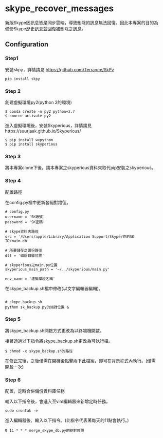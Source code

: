 # skype_recover_messages
新版Skype因訊息皆是同步雲端，導致刪除的訊息無法回復。因此本專案的目的為備份Skype歷史訊息並回復被刪除之訊息。

## Configuration

### Step1

安裝skpy，詳情請見 https://github.com/Terrance/SkPy

```
pip install skpy
```

### Step 2

創建虛擬環境py2(python 2的環境)

```
$ conda create -n py2 python=2.7
$ source activate py2
```

進入虛擬環境後，安裝Skyperious，詳情請見https://suurjaak.github.io/Skyperious/

```
$ pip install wxpython
$ pip install skyperious
```

### Step 3

將本專案clone下後，請本專案之skyperious資料夾取代pip安裝之skyperious。

### Step 4

配置路徑

在config.py檔中更新各絕對路徑。

```
# config.py
username = 'SK帳號'
password = 'SK密碼'

# skype資料夾路徑
src = '/Users/apple/Library/Application Support/Skype/你的SK ID/main.db'

# 所要儲存之備份路徑
dst = '備份目錄位置'

# skyperious之main.py位置
skyperious_main_path = '~/../skyperious/main.py'

env_name = '虛擬環境名稱'

```

在skype_backup.sh檔中修改(以文字編輯器編輯)。
```

# skype_backup.sh
python sk_backup.py的絕對位置 &

```

### Step 5

將skype_backup.sh開啟方式更改為以終端機開啟。

接著透過以下指令將skype_backup.sh更改為可執行檔。
```
$ chmod -x skype_backup.sh的路徑
```

在修正完後，之後僅需在開機後點擊兩下此檔案，即可在背景程式內執行。(僅需開啟一次)

### Step 6

配置，定時合併備份資料庫任務

輸入以下指令後，會進入至vim編輯器來新增定時任務。
```
sudo crontab -e
```

進入編輯器後，輸入以下指令。(此指令代表著每天的11點會執行。)
```
0 11 * * * merge_skype_db.py的絕對位置
```

